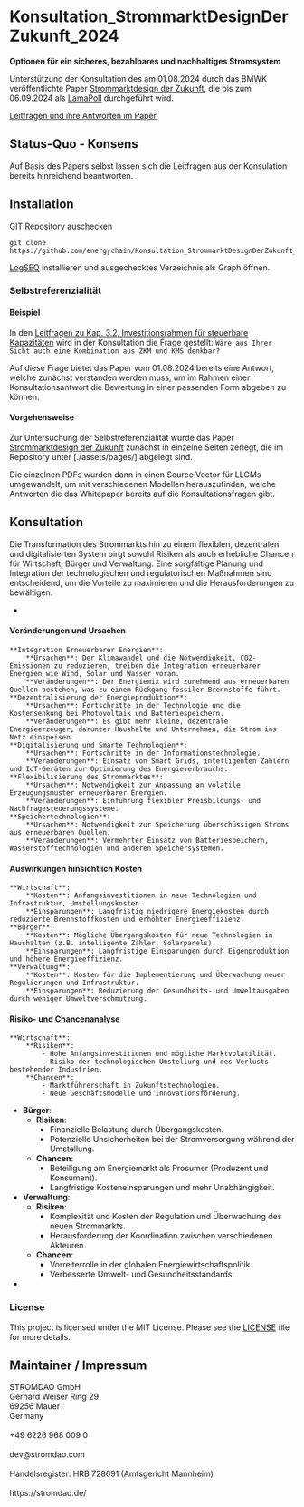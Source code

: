 # Konsultation_StrommarktDesignDerZukunft_2024
**Optionen für ein sicheres, bezahlbares und nachhaltiges Stromsystem**

Unterstützung der Konsultation des am 01.08.2024 durch das BMWK veröffentlichte Paper [Strommarktdesign der Zukunft](https://www.bmwk.de/Redaktion/DE/Publikationen/Energie/20240801-strommarktdesign-der-zukunft.pdf?__blob=publicationFile&v=10), die bis zum 06.09.2024 als [LamaPoll](https://survey.lamapoll.de/Umfrage-zum-Strommarktpapier) durchgeführt wird.

[Leitfragen und ihre Antworten im Paper](https://energychain.github.io/Konsultation_StrommarktDesignDerZukunft_2024/#/page/selbst%20konsultation)

## Status-Quo - Konsens

Auf Basis des Papers selbst lassen sich die Leitfragen aus der Konsulation bereits hinreichend beantworten. 

## Installation

GIT Repository auschecken
```
git clone https://github.com/energychain/Konsultation_StrommarktDesignDerZukunft_2024
```

[LogSEQ](https://logseq.com/) installieren und ausgechecktes Verzeichnis als Graph öffnen.

### Selbstreferenzialität

#### Beispiel
In den [Leitfragen zu Kap. 3.2, Investitionsrahmen für steuerbare Kapazitäten](https://energychain.github.io/Konsultation_StrommarktDesignDerZukunft_2024/#/page/leitfragen%20zu%20kap.%203.2%2C%20investitionsrahmen%20f%C3%BCr%20steuerbare%20kapazit%C3%A4ten) wird in der Konsultation die Frage gestellt:
`Wäre aus Ihrer Sicht auch eine Kombination aus ZKM und KMS denkbar?`

Auf diese Frage bietet das Paper vom 01.08.2024 bereits eine Antwort, welche zunächst verstanden werden muss, um im Rahmen einer Konsultationsantwort die Bewertung in einer passenden Form abgeben zu können.

#### Vorgehensweise
Zur Untersuchung der Selbstreferenzialität wurde das Paper [Strommarktdesign der Zukunft](https://www.bmwk.de/Redaktion/DE/Publikationen/Energie/20240801-strommarktdesign-der-zukunft.pdf?__blob=publicationFile&v=10) zunächst in einzelne Seiten zerlegt, die im Repository unter [./assets/pages/] abgelegt sind.

Die einzelnen PDFs wurden dann in einen Source Vector für LLGMs umgewandelt, um mit verschiedenen Modellen herauszufinden, welche Antworten die das Whitepaper bereits auf die Konsultationsfragen gibt.

## Konsultation
Die Transformation des Strommarkts hin zu einem flexiblen, dezentralen und digitalisierten System birgt sowohl Risiken als auch erhebliche Chancen für Wirtschaft, Bürger und Verwaltung. Eine sorgfältige Planung und Integration der technologischen und regulatorischen Maßnahmen sind entscheidend, um die Vorteile zu maximieren und die Herausforderungen zu bewältigen.


-
#### Veränderungen und Ursachen
	**Integration Erneuerbarer Energien**:
		**Ursachen**: Der Klimawandel und die Notwendigkeit, CO2-Emissionen zu reduzieren, treiben die Integration erneuerbarer Energien wie Wind, Solar und Wasser voran.
		**Veränderungen**: Der Energiemix wird zunehmend aus erneuerbaren Quellen bestehen, was zu einem Rückgang fossiler Brennstoffe führt.
	**Dezentralisierung der Energieproduktion**:
		**Ursachen**: Fortschritte in der Technologie und die Kostensenkung bei Photovoltaik und Batteriespeichern.
		**Veränderungen**: Es gibt mehr kleine, dezentrale Energieerzeuger, darunter Haushalte und Unternehmen, die Strom ins Netz einspeisen.
	**Digitalisierung und Smarte Technologien**:
		**Ursachen**: Fortschritte in der Informationstechnologie.
		**Veränderungen**: Einsatz von Smart Grids, intelligenten Zählern und IoT-Geräten zur Optimierung des Energieverbrauchs.
	**Flexibilisierung des Strommarktes**:
		**Ursachen**: Notwendigkeit zur Anpassung an volatile Erzeugungsmuster erneuerbarer Energien.
		**Veränderungen**: Einführung flexibler Preisbildungs- und Nachfragesteuerungssysteme.
	**Speichertechnologien**:
		**Ursachen**: Notwendigkeit zur Speicherung überschüssigen Stroms aus erneuerbaren Quellen.
		**Veränderungen**: Vermehrter Einsatz von Batteriespeichern, Wasserstofftechnologien und anderen Speichersystemen.
#### Auswirkungen hinsichtlich Kosten
	**Wirtschaft**:
		**Kosten**: Anfangsinvestitionen in neue Technologien und Infrastruktur, Umstellungskosten.
		**Einsparungen**: Langfristig niedrigere Energiekosten durch reduzierte Brennstoffkosten und erhöhter Energieeffizienz.
	**Bürger**:
		**Kosten**: Mögliche Übergangskosten für neue Technologien in Haushalten (z.B. intelligente Zähler, Solarpanels).
		**Einsparungen**: Langfristige Einsparungen durch Eigenproduktion und höhere Energieeffizienz.
	**Verwaltung**:
		**Kosten**: Kosten für die Implementierung und Überwachung neuer Regulierungen und Infrastruktur.
		**Einsparungen**: Reduzierung der Gesundheits- und Umweltausgaben durch weniger Umweltverschmutzung.
#### Risiko- und Chancenanalyse
	**Wirtschaft**:
		**Risiken**:
			- Hohe Anfangsinvestitionen und mögliche Marktvolatilität.
			- Risiko der technologischen Umstellung und des Verlusts bestehender Industrien.
		**Chancen**:
			- Marktführerschaft in Zukunftstechnologien.
			- Neue Geschäftsmodelle und Innovationsförderung.
- **Bürger**:
	- **Risiken**:
		- Finanzielle Belastung durch Übergangskosten.
		- Potenzielle Unsicherheiten bei der Stromversorgung während der Umstellung.
	- **Chancen**:
		- Beteiligung am Energiemarkt als Prosumer (Produzent und Konsument).
		- Langfristige Kosteneinsparungen und mehr Unabhängigkeit.
- **Verwaltung**:
	- **Risiken**:
		- Komplexität und Kosten der Regulation und Überwachung des neuen Strommarkts.
		- Herausforderung der Koordination zwischen verschiedenen Akteuren.
	- **Chancen**:
		- Vorreiterrolle in der globalen Energiewirtschaftspolitik.
		- Verbesserte Umwelt- und Gesundheitsstandards.
-

### License

This project is licensed under the MIT License. Please see the [LICENSE](LICENSE) file for more details.

## Maintainer / Impressum

<addr>
STROMDAO GmbH  <br/>
Gerhard Weiser Ring 29  <br/>
69256 Mauer  <br/>
Germany  <br/>
  <br/>
+49 6226 968 009 0  <br/>
  <br/>
dev@stromdao.com  <br/>
  <br/>
Handelsregister: HRB 728691 (Amtsgericht Mannheim)<br/>
  <br/>
https://stromdao.de/<br/>
</addr>
